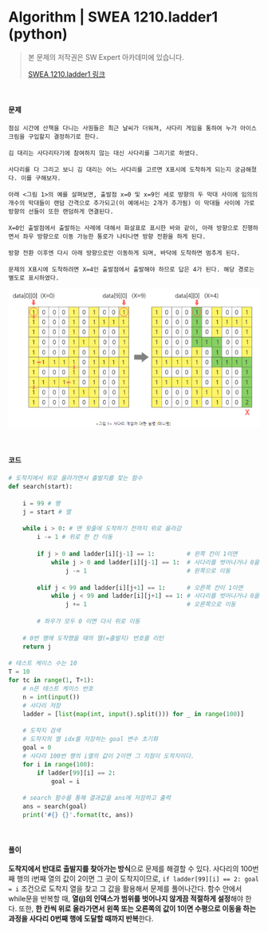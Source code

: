 # Algorithm | SWEA 1210.ladder1 (python)

> 본 문제의 저작권은 SW Expert 아카데미에 있습니다.
>
> [SWEA 1210.ladder1 링크](https://swexpertacademy.com/main/code/problem/problemDetail.do?contestProbId=AV14ABYKADACFAYh&categoryId=AV14ABYKADACFAYh&categoryType=CODE&problemTitle=1210&orderBy=FIRST_REG_DATETIME&selectCodeLang=ALL&select-1=&pageSize=10&pageIndex=1)

</br>

#### 문제

```
점심 시간에 산책을 다니는 사원들은 최근 날씨가 더워져, 사다리 게임을 통하여 누가 아이스크림을 구입할지 결정하기로 한다.

김 대리는 사다리타기에 참여하지 않는 대신 사다리를 그리기로 하였다.

사다리를 다 그리고 보니 김 대리는 어느 사다리를 고르면 X표시에 도착하게 되는지 궁금해졌다. 이를 구해보자.

아래 <그림 1>의 예를 살펴보면, 출발점 x=0 및 x=9인 세로 방향의 두 막대 사이에 임의의 개수의 막대들이 랜덤 간격으로 추가되고(이 예에서는 2개가 추가됨) 이 막대들 사이에 가로 방향의 선들이 또한 랜덤하게 연결된다.

X=0인 출발점에서 출발하는 사례에 대해서 화살표로 표시한 바와 같이, 아래 방향으로 진행하면서 좌우 방향으로 이동 가능한 통로가 나타나면 방향 전환을 하게 된다.

방향 전환 이후엔 다시 아래 방향으로만 이동하게 되며, 바닥에 도착하면 멈추게 된다.

문제의 X표시에 도착하려면 X=4인 출발점에서 출발해야 하므로 답은 4가 된다. 해당 경로는 별도로 표시하였다.
```

![image-20210826102426341](README.assets/image-20210826102426341.png)

</br>

#### 코드

```python
# 도착지에서 위로 올라가면서 출발지를 찾는 함수
def search(start):

    i = 99 # 행
    j = start # 열

    while i > 0: # 맨 윗줄에 도착하기 전까지 위로 올라감
        i -= 1 # 위로 한 칸 이동

        if j > 0 and ladder[i][j-1] == 1:         # 왼쪽 칸이 1이면
            while j > 0 and ladder[i][j-1] == 1:  # 사다리를 벗어나거나 0을 만날 때까지
                j -= 1                            # 왼쪽으로 이동

        elif j < 99 and ladder[i][j+1] == 1:      # 오른쪽 칸이 1이면
            while j < 99 and ladder[i][j+1] == 1: # 사다리를 벗어나거나 0을 만날 때까지
                j += 1                            # 오른쪽으로 이동

        # 좌우가 모두 0 이면 다시 위로 이동

    # 0번 행에 도착했을 때의 열(=출발지) 번호를 리턴
    return j

# 테스트 케이스 수는 10
T = 10
for tc in range(1, T+1):
    # n은 테스트 케이스 번호
    n = int(input())
    # 사다리 저장
    ladder = [list(map(int, input().split())) for _ in range(100)]

    # 도착지 검색
    # 도착지의 열 idx를 저장하는 goal 변수 초기화
    goal = 0
    # 사다리 100번 행의 i열의 값이 2이면 그 지점이 도착지이다.
    for i in range(100):
        if ladder[99][i] == 2:
            goal = i
    
    # search 함수를 통해 결과값을 ans에 저장하고 출력
    ans = search(goal)
    print('#{} {}'.format(tc, ans))
```

</br>

#### 풀이

**도착지에서 반대로 출발지를 찾아가는 방식**으로 문제를 해결할 수 있다. 사다리의 100번째 행의 i번째 열의 값이 2이면 그 곳이 도착지이므로, `if ladder[99][i] == 2: goal = i` 조건으로 도착지 열을 찾고 그 값을 활용해서 문제를 풀어나간다. 함수 안에서 while문을 반복할 때, **열(j)의 인덱스가 범위를 벗어나지 않게끔 적절하게 설정**해야 한다. 또한, **한 칸씩 위로 올라가면서 왼쪽 또는 오른쪽의 값이 1이면 수평으로 이동을 하는 과정을 사다리 0번째 행에 도달할 때까지 반복**한다.

